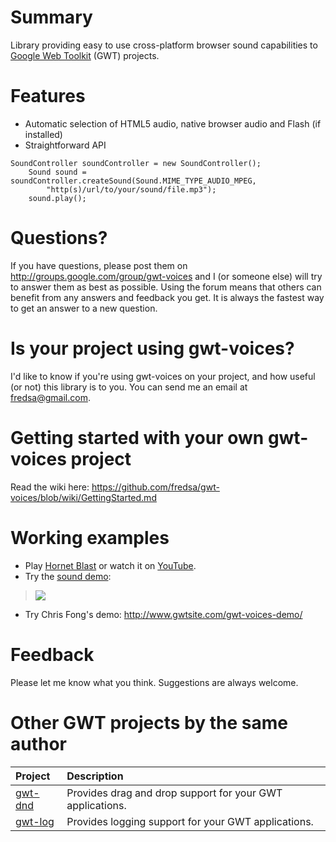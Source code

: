 # Summary #
Library providing easy to use cross-platform browser sound capabilities to [Google Web Toolkit](http://code.google.com/webtoolkit/) (GWT) projects.

# Features #
  * Automatic selection of HTML5 audio, native browser audio and Flash (if installed)
  * Straightforward API
```
SoundController soundController = new SoundController();
    Sound sound = soundController.createSound(Sound.MIME_TYPE_AUDIO_MPEG,
        "http(s)/url/to/your/sound/file.mp3");
    sound.play();
```
# Questions? #
If you have questions, please post them on http://groups.google.com/group/gwt-voices and I (or someone else) will try to answer them as best as possible. Using the forum means that others can benefit from any answers and feedback you get. It is always the fastest way to get an answer to a new question.

# Is your project using gwt-voices? #
I'd like to know if you're using gwt-voices on your project, and how useful (or not) this library is to you. You can send me an email at [fredsa@gmail.com](mailto:fredsa@gmail.com?subject=gwt-voices).

# Getting started with your own gwt-voices project #
Read the wiki here: https://github.com/fredsa/gwt-voices/blob/wiki/GettingStarted.md

# Working examples #
  * Play [Hornet Blast](http://allen-sauer.com/com.allen_sauer.gwt.game.hornetblast.HornetBlast/HornetBlast.html) or watch it on [YouTube](http://www.youtube.com/watch?v=ViCyl-WNIeI#t=15m30s).
  * Try the [sound demo](http://allen-sauer.com/com.allen_sauer.gwt.voices.demo.VoicesDemo/VoicesDemo.html):

> [![](https://gwt-voices.googlecode.com/files/33637__HerbertBoland__CinematicBoomNorm-2007-09-19.png)](http://allen-sauer.com/com.allen_sauer.gwt.voices.demo.VoicesDemo/VoicesDemo.html)
  * Try Chris Fong's demo: http://www.gwtsite.com/gwt-voices-demo/
# Feedback #
Please let me know what you think. Suggestions are always welcome.

# Other GWT projects by the same author #
| **Project** | **Description** |
|:------------|:----------------|
| [gwt-dnd](https://github.com/fredsa/gwt-dnd/) | Provides drag and drop support for your GWT applications. |
| [gwt-log](https://github.com/fredsa/gwt-log/) | Provides logging support for your GWT applications. |
